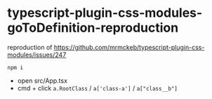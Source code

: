 # typescript-plugin-css-modules-goToDefinition-reproduction

reproduction of https://github.com/mrmckeb/typescript-plugin-css-modules/issues/247

```shell
npm i
```

- open src/App.tsx
- cmd + click `a.RootClass` / `a['class-a']` / `a["class__b"]`

